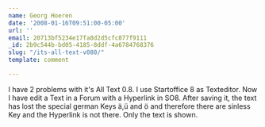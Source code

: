 ```yaml
---
name: Georg Hoeren
date: '2008-01-16T09:51:00-05:00'
url: ''
email: 20713bf5234e17fa8d2d5cfc877f9111
_id: 2b9c544b-bd05-4185-8ddf-4a6784768376
slug: "/its-all-text-v080/"
template: comment

---
```


I have 2 problems with it's All Text 0.8.
I use Startoffice 8 as Texteditor. Now I have edit a Text in a Forum with a Hyperlink in SO8. After saving it, the text has lost the special german Keys ä,ü and ö and therefore there are sinless Key and the Hyperlink is not there. Only the text is shown.
